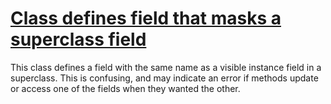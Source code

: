 # [Class defines field that masks a superclass field](https://spotbugs.readthedocs.io/en/latest/bugDescriptions.html#MF_CLASS_MASKS_FIELD)

 This class defines a field with the same name as a visible
instance field in a superclass.  This is confusing, and
may indicate an error if methods update or access one of
the fields when they wanted the other.